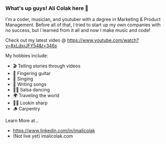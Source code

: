 

### What's up guys! Ali Colak here 👋

I'm a coder, musician, and youtuber with a degree in Marketing & Product Management. Before all of that, I tried to start up my own companies with no success, but I learned from it all and now I make music and code!

Check out my latest video @ https://www.youtube.com/watch?v=8xLdxrJFY54&t=346s

My hobbies include: 

- 🎬 Telling stories through videos
- 🎸 Fingering guitar
- 🎤 Singing
- 📝 Writing songs
- 💃🏻 Salsa dancing
- 🌍 Traveling the world
- 🤵🏻 Lookin sharp
- 🪵 Carpentry

Learn More at...

- https://www.linkedin.com/in/imalicolak
- (Not live yet) imalicolak.com


